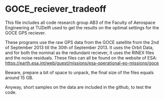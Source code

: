 # GOCE_reciever_tradeoff
This file includes all code research group AB3 of the Faculty of Aerospace Engineering at TUDelft used to get the results on the 
optimal settings for the GOCE GPS reciever.

These programs use the raw GPS data from the GOCE satellite from the 2nd of September 2013 till the 30th of September 2013.
It uses the Orbit Data, and for both the nominal as the redundant reciever, it uses the RINEX files and the noise residuals.
These files can all be found on the website of ESA:
https://earth.esa.int/web/guest/missions/esa-operational-eo-missions/goce

Beware, prepare a bit of space to unpack, the final size of the files equals around 15 GB.

Anyway, short samples on the data are included in the github, to test the code.
